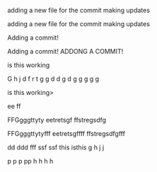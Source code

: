 
adding a new file for the commit making updates 

adding a new file for the commit making updates


Adding a commit!

Adding a commit!
ADDONG A COMMIT!

is this working


G
h
j
d
f
r
t
g
g
d
d
g
d
g
g
g
g
g

is this working>






ee
ff

FFGgggttyty
eetretsgf
ffstregsdfg


FFGgggttytyfff
eetretsgffff
ffstregsdfgfff

dd
ddd
fff
ssf
ssf
this isthis 
g
h
j
j

p
p
p
pp
h
h
h
h


